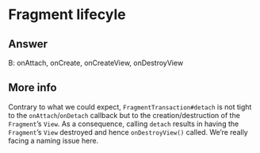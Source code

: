 # Fragment lifecyle

## Answer

B: onAttach, onCreate, onCreateView, onDestroyView

## More info

Contrary to what we could expect, `FragmentTransaction#detach` is not tight to the `onAttach`/`onDetach` callback but to the creation/destruction of the `Fragment`’s `View`. As a consequence, calling `detach` results in having the `Fragment`’s `View` destroyed and hence `onDestroyView()` called. We’re really facing a naming issue here.
